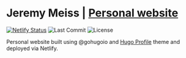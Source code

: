# Jeremy Meiss | [Personal website](https://jerdog.me)

[![Netlify Status](https://api.netlify.com/api/v1/badges/7b35d33b-298d-4b0d-b176-9f6d527e2fbf/deploy-status)](https://app.netlify.com/sites/jerdog-me-hugo/deploys) 
![Last Commit](https://img.shields.io/github/last-commit/jerdog/jerdog-me-hugo)
![License](https://img.shields.io/github/license/jerdog/jerdog-me-hugo)

Personal website built using @gohugoio and [Hugo Profile](https://github.com/gurusabarish/hugo-profile) theme and deployed via Netlify.  

